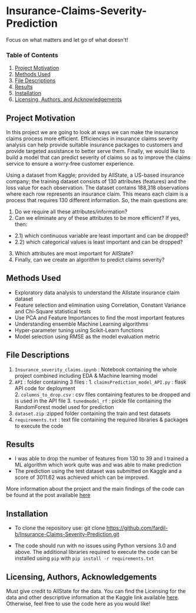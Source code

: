 # Insurance-Claims-Severity-Prediction
Focus on what matters and let go of what doesn't!

### Table of Contents

1.  [Project Motivation](#motivation)
2.  [Methods Used](#method)
3. [File Descriptions](#files)
4. [Results](#results)
2. [Installation](#installation)
5. [Licensing, Authors, and Acknowledgements](#licensing)

## Project Motivation<a name="motivation"></a>

In this project we are going to look at ways we can make the insurance claims process more efficient. Efficiencies in insurance claims severity analysis can help provide suitable insurance packages to customers and provide targeted assistance to better serve them. Finally, we would like to build a model that can predict severity of claims so as to improve the claims service to ensure a worry-free customer experience.

Using a dataset from Kaggle; provided by AllState, a US-based insurance company; the training dataset consists of 130 attributes (features) and the loss value for each observation. The dataset contains 188,318 observations where each row represents an insurance claim. This means each claim is a process that requires 130 different information. So, the main questions are:

1) Do we require all these attributes/information?
2) Can we eliminate any of these attributes to be more efficient?
  If yes, then:
  - 2.1) which continuous variable are least important and can be dropped?
  - 2.2) which categorical values is least important and can be dropped?
3) Which attributes are most important for AllState?
4) Finally, can we create an algorithm to predict claims severity?

## Methods Used <a name="method"></a>
- Exploratory data analysis to understand the Allstate insurance claim dataset
- Feature selection and elimination using Correlation, Constant Variance and Chi-Square statistical tests
- Use PCA and Feature Importances to find the most important features
- Understanding ensemble Machine Learning algorithms 
- Hyper-parameter tuning using Scikit-Learn functions
- Model selection using RMSE as the model evaluation metric

## File Descriptions <a name="files"></a>
1. `Insurance_severity_claims.ipynb` : Notebook containing the whole project combined including EDA & Machine learning model
2. `API` : folder containing 3 files : 
                   1. `claimsPrediction_model_API.py` : flask API code for deployment       
                   2. `columns_to_drop.csv`  : csv files containing features to be dropped and is used in the API file
                   3. `tunedmodel_rf` : pickle file containing the RandomForest model used for prediction
3. `dataset.zip` :zipped folder containing the train and test datasets
4. `requirements.txt` : text file containing the required  libraries & packages to execute the code


## Results<a name="results"></a>
- I was able to drop the number of features from 130 to 39 and I trained a ML algorithm which work quite was and was able to make prediction
- The prediction using the test dataset was submitted on Kaggle and a score of 3011.62 was achieved which can be improved.

More information about the project and the main findings of the code can be found at the post available [here](https://fbhugaloo.medium.com/improving-insurance-claims-process-6c00c6ceef85)

## Installation <a name="installation"></a>
- To clone the repository use: git clone https://github.com/fardil-b/Insurance-Claims-Severity-Prediction.git

- The code should run with no issues using Python versions 3.0 and above. The additional libraries required to execute the code can be installed using `pip` with `pip install -r requirements.txt`


## Licensing, Authors, Acknowledgements<a name="licensing"></a>
Must give credit to AllState for the data.  You can find the Licensing for the data and other descriptive information at the Kaggle link available [here](https://www.kaggle.com/c/allstate-claims-severity/data). Otherwise, feel free to use the code here as you would like! 
